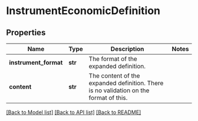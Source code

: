 # InstrumentEconomicDefinition

## Properties
Name | Type | Description | Notes
------------ | ------------- | ------------- | -------------
**instrument_format** | **str** | The format of the expanded definition. | 
**content** | **str** | The content of the expanded definition. There is no validation on the format of this. | 

[[Back to Model list]](../README.md#documentation-for-models) [[Back to API list]](../README.md#documentation-for-api-endpoints) [[Back to README]](../README.md)


